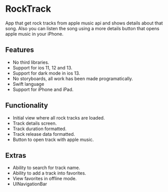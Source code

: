 # RockTrack

App that get  rock tracks from apple music api and shows details about that song. Also you can listen the song using a more details button that opens apple music in your iPhone.

## Features

- No third libraries.
- Support for ios 11, 12 and 13.
- Support for dark mode in ios 13.
- No storyboards, all work has been made programatically.
- Swift language
- Support for iPhone and iPad.

## Functionality

- Initial view where all rock tracks are loaded.
- Track details screen.
- Track duration formatted.
- Track release data formatted.
- Button to open track with apple music.

## Extras

- Ability to search for track name.
- Ability to add a track into favorites.
- View favorites in offline mode.
- UINavigationBar
